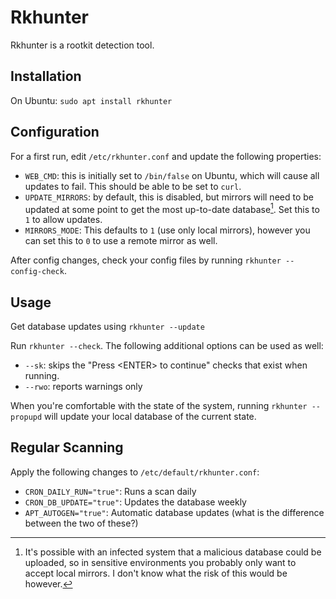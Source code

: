 # Rkhunter

Rkhunter is a rootkit detection tool.

## Installation

On Ubuntu: `sudo apt install rkhunter`

## Configuration

For a first run, edit `/etc/rkhunter.conf` and update the following properties:

- `WEB_CMD`: this is initially set to `/bin/false` on Ubuntu, which will cause
  all updates to fail. This should be able to be set to `curl`.
- `UPDATE_MIRRORS`: by default, this is disabled, but mirrors will need to be
  updated at some point to get the most up-to-date database[^1]. Set this to `1`
  to allow updates.
- `MIRRORS_MODE`: This defaults to `1` (use only local mirrors), however you can
  set this to `0` to use a remote mirror as well.

After config changes, check your config files by running
`rkhunter --config-check`.

## Usage

Get database updates using `rkhunter --update`

Run `rkhunter --check`. The following additional options can be used as well:

- `--sk`: skips the "Press &lt;ENTER&gt; to continue" checks that exist when
  running.
- `--rwo`: reports warnings only

When you're comfortable with the state of the system, running
`rkhunter --propupd` will update your local database of the current state.

## Regular Scanning

Apply the following changes to `/etc/default/rkhunter.conf`:

- `CRON_DAILY_RUN="true"`: Runs a scan daily
- `CRON_DB_UPDATE="true"`: Updates the database weekly
- `APT_AUTOGEN="true"`: Automatic database updates (what is the difference
  between the two of these?)

[^1]:
    It's possible with an infected system that a malicious database could be
    uploaded, so in sensitive environments you probably only want to accept
    local mirrors. I don't know what the risk of this would be however.
